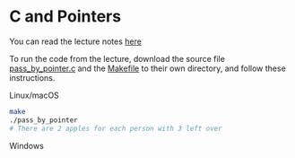 # C and Pointers

You can read the lecture notes [here](c_and_pointers.md)

To run the code from the lecture, download the source file [pass_by_pointer.c](pass_by_pointer.c) and the [Makefile](Makefile) to their own directory, and follow these instructions.

Linux/macOS
```bash
make
./pass_by_pointer
# There are 2 apples for each person with 3 left over
```

Windows
```
```
